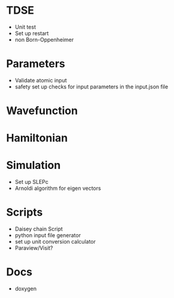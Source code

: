 # TDSE

* Unit test
* Set up restart
* non Born-Oppenheimer

# Parameters

* Validate atomic input
* safety set up checks for input parameters in the input.json file

# Wavefunction

# Hamiltonian

# Simulation

* Set up SLEPc
* Arnoldi algorithm for eigen vectors

# Scripts 

* Daisey chain Script
* python input file generator
* set up unit conversion calculator 
* Paraview/Visit?

# Docs

* doxygen
